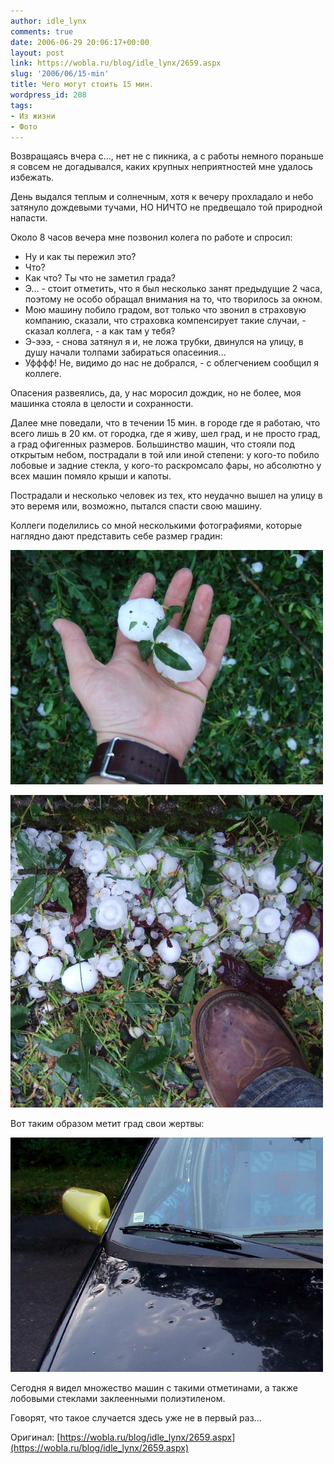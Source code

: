 ```yaml
---
author: idle_lynx
comments: true
date: 2006-06-29 20:06:17+00:00
layout: post
link: https://wobla.ru/blog/idle_lynx/2659.aspx
slug: '2006/06/15-min'
title: Чего могут стоить 15 мин.
wordpress_id: 208
tags:
- Из жизни
- Фото
---
```


Возвращаясь вчера с..., нет не с пикника, а с работы немного пораньше я совсем не догадывался, каких крупных неприятностей мне удалось избежать.

День выдался теплым и солнечным, хотя к вечеру прохладало и небо затянуло дождевыми тучами, НО НИЧТО не предвещало той природной напасти.

Около 8 часов вечера мне позвонил колега по работе и спросил:
- Ну и как ты пережил это?
- Что?
- Как что? Ты что не заметил града?
- Э... - стоит отметить, что я был несколько занят предыдущие 2 часа, поэтому не особо обращал внимания на то, что творилось за окном.
- Мою машину побило градом, вот только что звонил в страховую компанию, сказали, что страховка компенсирует такие случаи, - сказал коллега, - а как там у тебя?
- Э-эээ, - снова затянул я и, не ложа трубки, двинулся на улицу, в душу начали толпами забираться опасеиния...
- Уфффф! Не, видимо до нас не добрался, - с облегчением сообщил я коллеге.

Опасения развеялись, да, у нас моросил дождик, но не более, моя машинка стояла в целости и сохранности.

Далее мне поведали, что в течении 15 мин. в городе где я работаю, что всего лишь в 20 км. от городка, где я живу, шел град, и не просто град, а град офигенных размеров. Большинство машин, что стояли под открытым небом, пострадали в той или иной степени: у кого-то побило лобовые и задние стекла, у кого-то раскромсало фары, но абсолютно у всех машин помяло крыши и капоты.

Пострадали и несколько человек из тех, кто неудачно вышел на улицу в это веремя или, возможно, пытался спасти свою машину.

Коллеги поделились со мной несколькими фотографиями, которые наглядно дают представить себе размер градин:

![Mega-Hail](images/2007/05/6df10746-d729-43cd-8065-f693ab482ab4.jpg)

![Mega-Hail](images/2007/05/9694234b-1841-492d-a153-26cadb675111.jpg)

Вот таким образом метит град свои жертвы:

![Hail victim](images/2007/05/3e1586c4-b234-4c7a-b79e-767383dcc79c.jpg)

Сегодня я видел множество машин с такими отметинами, а также лобовыми стеклами заклеенными полиэтиленом.

Говорят, что такое случается здесь уже не в первый раз...

Оригинал: [https://wobla.ru/blog/idle_lynx/2659.aspx](https://wobla.ru/blog/idle_lynx/2659.aspx)
